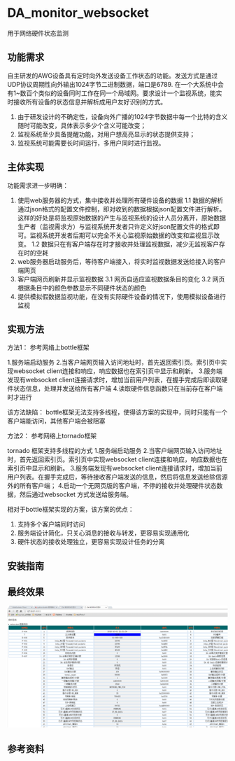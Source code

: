 # DA_monitor_websocket
用于网络硬件状态监测

## 功能需求
自主研发的AWG设备具有定时向外发送设备工作状态的功能。发送方式是通过UDP协议周期性向外输出1024字节二进制数据，端口是6789. 在一个大系统中会有1~数百个类似的设备同时工作在同一个局域网。要求设计一个监视系统，能实时接收所有设备的状态信息并解析成用户友好识别的方式。
1. 由于研发设计的不确定性，设备向外广播的1024字节数据中每一个比特的含义随时可能改变，具体表示多少个含义可能改变；
2. 监视系统至少具备提醒功能，对用户想高亮显示的状态提供支持；
3. 监视系统可能需要长时间运行，多用户同时进行监视。

## 主体实现
功能需求进一步明确：
1. 使用web服务器的方式，集中接收并处理所有硬件设备的数据
1.1 数据的解析通过json格式的配置文件控制，即对收到的数据根据json配置文件进行解析。这样的好处是将监视原始数据的产生与监视系统的设计人员分离开，原始数据生产者（监视需求方）与监视系统开发者只许定义好json配置文件的格式即可。监视系统开发者后期可以完全不关心监视原始数据的改变和监视显示改变。
1.2 数据只在有客户端存在时才接收并处理监视数据，减少无监视客户存在时的空耗
2. web服务器启动服务后，等待客户端接入，将实时监视数据发送给接入的客户端网页
3. 客户端网页刷新并显示监视数据
3.1 网页自适应监视数据条目的变化
3.2 网页根据条目中的颜色参数显示不同硬件状态的颜色
4. 提供模拟假数据监视功能，在没有实际硬件设备的情况下，使用模拟设备进行监视

## 实现方法
方法1：
参考网络上bottle框架

1.服务端启动服务
2.当客户端网页输入访问地址时，首先返回索引页。索引页中实现websocket client连接和响应，响应数据也在索引页中显示和刷新。
3.服务端发现有websocket client连接请求时，增加当前用户列表，在握手完成后即读取硬件状态信息，处理并发送给所有客户端
4.读取硬件信息函数只在当前存在客户端时才进行

该方法缺陷：
bottle框架无法支持多线程，使得该方案的实现中，同时只能有一个客户端能访问，其他客户端会被阻塞

方法2：
参考网络上tornado框架

tornado 框架支持多线程的方式
1.服务端启动服务
2.当客户端网页输入访问地址时，首先返回索引页。索引页中实现websocket client连接和响应，响应数据也在索引页中显示和刷新。
3.服务端发现有websocket client连接请求时，增加当前用户列表。在握手完成后，等待接收客户端发送的信息，然后将信息发送给除信源外的所有客户端；
4.启动一个无网页版的客户端，不停的接收并处理硬件状态数据，然后通过websocket 方式发送给服务端。

相对于bottle框架实现的方案，该方案的优点：
1. 支持多个客户端同时访问
2. 服务端设计简化，只关心消息的接收与转发，更容易实现通用化
3. 硬件状态的接收处理独立，更容易实现设计任务的分离

## 安装指南

## 最终效果
![实际运行效果图](https://github.com/linjin1130/DA_monitor_websocket/blob/master/实际效果图.png)
## 参考资料

